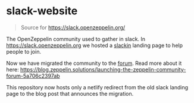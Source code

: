 # slack-website

> Source for https://slack.openzeppelin.org/

The OpenZeppelin community used to gather in slack. 
In https://slack.openzeppelin.org we hosted a [slackin](https://github.com/rauchg/slackin) landing page to help people to join.

Now we have migrated the community to the [forum](https://forum.zeppelin.solutions).
Read more about it here: https://blog.zeppelin.solutions/launching-the-zeppelin-community-forum-5a706c2397ab

This repository now hosts only a netlify redirect from the old slack landing page to the blog post that announces the migration.
